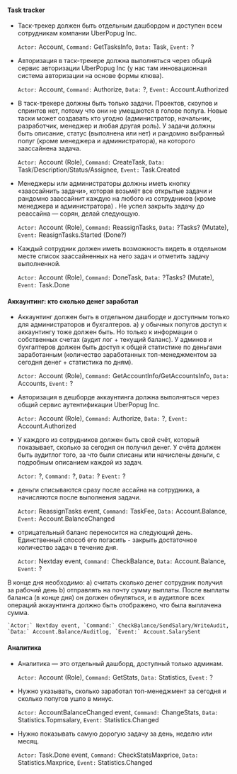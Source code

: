 #### Task tracker

- Таск-трекер должен быть отдельным дашбордом и доступен всем сотрудникам компании UberPopug Inc.

    `Actor:` Account, `Command:` GetTasksInfo, `Data:` Task, `Event:` ?

- Авторизация в таск-трекере должна выполняться через общий сервис авторизации UberPopug Inc (у нас там инновационная система авторизации на основе формы клюва).

    `Actor:` Account, `Command:` Authorize, `Data:` ?, `Event:` Account.Authorized

- В таск-трекере должны быть только задачи. Проектов, скоупов и спринтов нет, потому что они не умещаются в голове попуга. Новые таски может создавать кто угодно (администратор, начальник, разработчик, менеджер и любая другая роль). У задачи должны быть описание, статус (выполнена или нет) и рандомно выбранный попуг (кроме менеджера и администратора), на которого заассайнена задача.

    `Actor:` Account (Role), `Command:` CreateTask, `Data:` Task/Description/Status/Assignee, `Event:` Task.Created

- Менеджеры или администраторы должны иметь кнопку «заассайнить задачи», которая возьмёт все открытые задачи и рандомно заассайнит каждую на любого из сотрудников (кроме менеджера и администратора) . Не успел закрыть задачу до реассайна — сорян, делай следующую.

    `Actor:` Account (Role), `Command:` ReassignTasks, `Data:` ?Tasks? (Mutate), `Event:` ReasignTasks.Started (Done?)

- Каждый сотрудник должен иметь возможность видеть в отдельном месте список заассайненных на него задач и отметить задачу выполненной.

    `Actor:` Account (Role), `Command:` DoneTask, `Data:` ?Tasks? (Mutate), `Event:` Task.Done

#### Аккаунтинг: кто сколько денег заработал

- Аккаунтинг должен быть в отдельном дашборде и доступным только для администраторов и бухгалтеров.
a) у обычных попугов доступ к аккаунтингу тоже должен быть. Но только к информации о собственных счетах (аудит лог + текущий баланс). У админов и бухгалтеров должен быть доступ к общей статистике по деньгами заработанным (количество заработанных топ-менеджментом за сегодня денег + статистика по дням).

    `Actor:` Account (Role), `Command:` GetAccountInfo/GetAccountsInfo, `Data:` Accounts, `Event:` ?

- Авторизация в дешборде аккаунтинга должна выполняться через общий сервис аутентификации UberPopug Inc.

    `Actor:` Account (Role), `Command:` Authorize, `Data:` ?, `Event:` Account.Authorized

- У каждого из сотрудников должен быть свой счёт, который показывает, сколько за сегодня он получил денег. У счёта должен быть аудитлог того, за что были списаны или начислены деньги, с подробным описанием каждой из задач.

    `Actor:` ?, `Command:` ?, `Data:` ? `Event:` ?

- деньги списываются сразу после ассайна на сотрудника, а начисляются после выполнения задачи.

    `Actor:` ReassignTasks event, `Command:` TaskFee, `Data:` Account.Balance, `Event:` Account.BalanceChanged

- отрицательный баланс переносится на следующий день. Единственный способ его погасить - закрыть достаточное количество задач в течение дня.

    `Actor:` Nextday event, `Command:` CheckBalance, `Data:` Account.Balance, `Event:` ?

В конце дня необходимо:
a) считать сколько денег сотрудник получил за рабочий день
b) отправлять на почту сумму выплаты. После выплаты баланса (в конце дня) он должен обнуляться, и в аудитлоге всех операций аккаунтинга должно быть отображено, что была выплачена сумма.

    `Actor:` Nextday event, `Command:` CheckBalance/SendSalary/WriteAudit, `Data:` Account.Balance/Auditlog, `Event:` Account.SalarySent

#### Аналитика

- Аналитика — это отдельный дашборд, доступный только админам.

    `Actor:` Account (Role), `Command:` GetStats, `Data:` Statistics, `Event:` ?

- Нужно указывать, сколько заработал топ-менеджмент за сегодня и сколько попугов ушло в минус.

    `Actor:` AccountBalanceChanged event, `Command:` ChangeStats, `Data:` Statistics.Topmsalary, `Event:` Statistics.Changed

- Нужно показывать самую дорогую задачу за день, неделю или месяц.

    `Actor:` Task.Done event, `Command:` CheckStatsMaxprice, `Data:` Statistics.Maxprice, `Event:` Statistics.Changed
